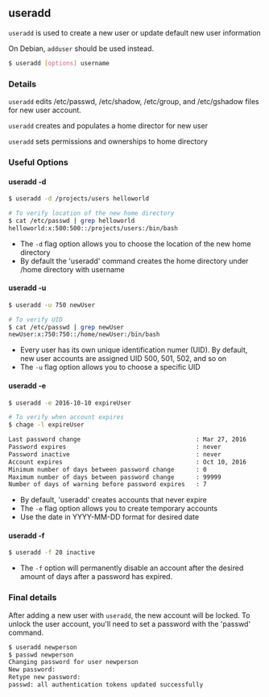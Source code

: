 ---
---

useradd
--------

`useradd` is used to create a new user or update default new user information 

On Debian, `adduser` should be used instead.  


~~~ bash
$ useradd [options] username
~~~


<!--more-->

### Details
`useradd` edits /etc/passwd, /etc/shadow, /etc/group, and /etc/gshadow files for new user account.

`useradd` creates and populates a home director for new user

`useradd` sets permissions and ownerships to home directory


### Useful Options

#### useradd -d

~~~bash
$ useradd -d /projects/users helloworld

# To verify location of the new home directory
$ cat /etc/passwd | grep helloworld
helloworld:x:500:500::/projects/users:/bin/bash
~~~

 * The `-d` flag option allows you to choose the location of the new home directory
 * By default the 'useradd' command creates the home directory under /home directory with username

 
 
#### useradd -u

~~~bash
$ useradd -u 750 newUser

# To verify UID
$ cat /etc/passwd | grep newUser
newUser:x:750:750::/home/newUser:/bin/bash
~~~

 * Every user has its own unique identification numer (UID). By default, new user accounts are assigned UID 500, 501, 502, and so on
 * The `-u` flag option allows you to choose a specific UID

 

#### useradd -e

~~~bash
$ useradd -e 2016-10-10 expireUser

# To verify when account expires
$ chage -l expireUser

Last password change								: Mar 27, 2016
Password expires									: never
Password inactive									: never
Account expires										: Oct 10, 2016
Minimum number of days between password change		: 0
Maximum number of days between password change		: 99999
Number of days of warning before password expires	: 7

~~~

 * By default, 'useradd' creates accounts that never expire
 * The `-e` flag option allows you to create temporary accounts 
 * Use the date in YYYY-MM-DD format for desired date

 

#### useradd -f

~~~bash
$ useradd -f 20 inactive	
~~~

 * The `-f` option will permanently disable an account after the desired amount of days after a password has expired. 
 

### Final details
After adding a new user with `useradd`, the new account will be locked.
To unlock the user account, you'll need to set a password with the 'passwd' command.

~~~bash
$ useradd newperson
$ passwd newperson
Changing password for user newperson
New password:
Retype new password:
passwd: all authentication tokens updated successfully
~~~

